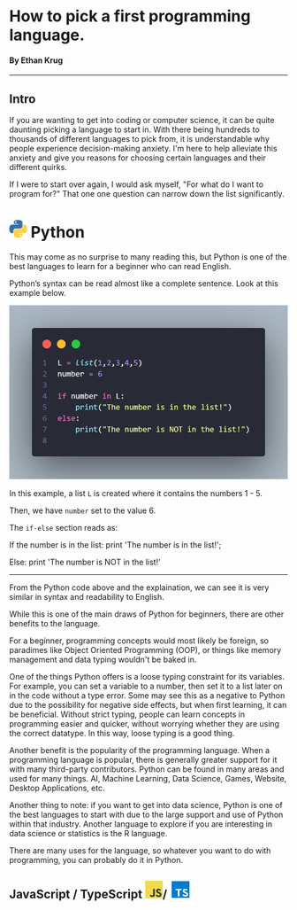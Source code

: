 # How to pick a first programming language.

#### By Ethan Krug
---

## Intro

If you are wanting to get into coding or computer science, it can be quite daunting picking a language to start in. With there being hundreds to thousands of different languages to pick from, it is understandable why people experience decision-making anxiety. I'm here to help alleviate this anxiety and give you reasons for choosing certain languages and their different quirks.

If I were to start over again, I would ask myself, "For what do I want to program for?" That one one question can narrow down the list significantly.

# <img src="https://github.com/GurkNathe/Personal/blob/main/articles/media/py-logo.png?raw=true" width="32" height="32"> Python

This may come as no surprise to many reading this, but Python is one of the best languages to learn for a beginner who can read English. 

Python’s syntax can be read almost like a complete sentence. Look at this example below.

![Python Example](https://github.com/GurkNathe/Personal/blob/main/articles/media/first-lang-py.png?raw=true)

In this example, a list `L` is created where it contains the numbers 1 - 5.

Then, we have `number` set to the value 6. 

The `if-else` section reads as:

If the number is in the list: print 'The number is in the list!';

Else: print 'The number is NOT in the list!'

---

From the Python code above and the explaination, we can see it is very similar in syntax and readability to English.

While this is one of the main draws of Python for beginners, there are other benefits to the language.

For a beginner, programming concepts would most likely be foreign, so paradimes like Object Oriented Programming (OOP), or things like memory management and data typing wouldn't be baked in. 

One of the things Python offers is a loose typing constraint for its variables. For example, you can set a variable to a number, then set it to a list later on in the code without a type error. Some may see this as a negative to Python due to the possibility for negative side effects, but when first learning, it can be beneficial. Without strict typing, people can learn concepts in programming easier and quicker, without worrying whether they are using the correct datatype. In this way, loose typing is a good thing.

Another benefit is the popularity of the programming language. When a programming language is popular, there is generally greater support for it with many third-party contributors. Python can be found in many areas and used for many things. AI, Machine Learning, Data Science, Games, Website, Desktop Applications, etc. 

Another thing to note: if you want to get into data science, Python is one of the best languages to start with due to the large support and use of Python within that industry. Another language to explore if you are interesting in data science or statistics is the R language.

There are many uses for the language, so whatever you want to do with programming, you can probably do it in Python.

## JavaScript / TypeScript <img src="https://github.com/GurkNathe/Personal/blob/main/articles/media/JavaScript-logo.png?raw=true" width="32" height="32">/<img src="https://github.com/GurkNathe/Personal/blob/main/articles/media/typescript-logo.png?raw=true" width="48" height="32">

